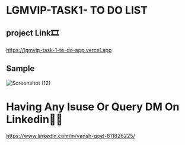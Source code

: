 # LGMVIP-TASK1- TO DO LIST


## project Link🎞
https://lgmvip-task-1-to-do-app.vercel.app

## Sample
![Screenshot (12)](https://github.com/vanshgoel104203/LGMVIP-TASK1-To-do-app/assets/116905201/ba3b0a76-8949-4db0-8e44-debc8034c98a)


# Having Any Isuse Or Query DM On Linkedin🤷‍♀️
https://www.linkedin.com/in/vansh-goel-811826225/


